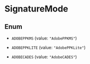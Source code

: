 

# SignatureMode

## Enum


* `ADOBEPPKMS` (value: `"AdobePPKMS"`)

* `ADOBEPPKLITE` (value: `"AdobePPKLite"`)

* `ADOBECADES` (value: `"AdobeCADES"`)



